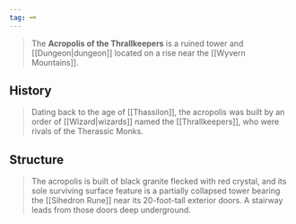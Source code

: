 ```yaml
---
tag: 🗝️
---
```

> The **Acropolis of the Thrallkeepers** is a ruined tower and [[Dungeon|dungeon]] located on a rise near the [[Wyvern Mountains]].


## History

> Dating back to the age of [[Thassilon]], the acropolis was built by an order of [[Wizard|wizards]] named the [[Thrallkeepers]], who were rivals of the Therassic Monks.


## Structure

> The acropolis is built of black granite flecked with red crystal, and its sole surviving surface feature is a partially collapsed tower bearing the [[Sihedron Rune]] near its 20-foot-tall exterior doors. A stairway leads from those doors deep underground.








